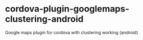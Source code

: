 # cordova-plugin-googlemaps-clustering-android
Google maps plugin for cordova with clustering working (android)
